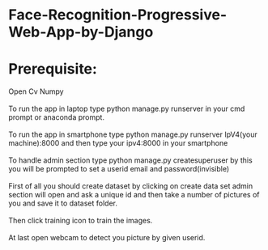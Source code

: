 # Face-Recognition-Progressive-Web-App-by-Django
# Prerequisite:
Open Cv Numpy<br><br>
To run the app in laptop type python manage.py runserver in your cmd prompt or anaconda prompt.<br><br>
To run the app in smartphone type python manage.py runserver IpV4(your machine):8000 and then type your ipv4:8000 in your smartphone<br><br>
To handle admin section type python manage.py createsuperuser by this you will be prompted to set a userid  email and password(invisible)<br><br>
First of all you should create dataset by clicking on create data set admin section will open and ask a unique id and then take a number of pictures of you and save it to dataset folder.<br><br>
Then click training icon to train the images.<br><br>
At last open webcam to detect you picture by given userid.
